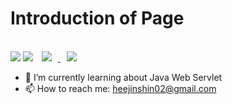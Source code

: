 
<h1 align> Introduction of Page </h1> <br>






<img src="https://img.shields.io/badge/flutter-02569B?style=for-the-badge&logo=flutter&logoColor=white">

<img src="https://img.shields.io/badge/Go-33FFFF?style=for-the-badge&logo=Go&logoColor=white"/>


<!-- sns 주소 링크  -->
<a href="https://instagram.com/tam_anama?igshid=YmMyMTA2M2Y=">
    <img 
        src="http://img.shields.io/badge/-Instagram-black?style=flat&logo=Instagram&link=[https://instagram.com/alpox.dev/](https://instagram.com/tam_anama?igshid=YmMyMTA2M2Y=)"
        style="height : auto; margin-left : 10px; margin-right : 10px;"/>
</a>
<a href="https://lynn1602.tistory.com/">
    <img 
        src="http://img.shields.io/badge/-Tech%20Blog-655ced?style=flat&logo=github&link=https://alpox.kr"
        style="height : auto; margin-left : 10px; margin-right : 10px;"/>
</a>

- 🌱 I’m currently learning about Java Web Servlet
- 📫 How to reach me: heejinshin02@gmail.com
